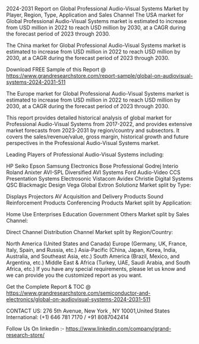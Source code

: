 2024-2031 Report on Global Professional Audio-Visual Systems Market by Player, Region, Type, Application and Sales Channel
The USA market for Global Professional Audio-Visual Systems market is estimated to increase from USD million in 2022 to reach USD million by 2030, at a CAGR during the forecast period of 2023 through 2030.

The China market for Global Professional Audio-Visual Systems market is estimated to increase from USD million in 2022 to reach USD million by 2030, at a CAGR during the forecast period of 2023 through 2030.

Download FREE Sample of this Report @ https://www.grandresearchstore.com/report-sample/global-on-audiovisual-systems-2024-2031-511

The Europe market for Global Professional Audio-Visual Systems market is estimated to increase from USD million in 2022 to reach USD million by 2030, at a CAGR during the forecast period of 2023 through 2030.

This report provides detailed historical analysis of global market for Professional Audio-Visual Systems from 2017-2022, and provides extensive market forecasts from 2023-2031 by region/country and subsectors. It covers the sales/revenue/value, gross margin, historical growth and future perspectives in the Professional Audio-Visual Systems market.

Leading Players of Professional Audio-Visual Systems including:

HP
Seiko Epson
Samsung Electronics
Bose Professional
Godrej Interio
Roland
Anixter
AVI-SPL
Diversified
AVI Systems
Ford Audio-Video
CCS Presentation Systems
Electrosonic
Vistacom
Avidex
Christie Digital Systems
QSC
Blackmagic Design
Vega Global
Extron
Solutionz
Market split by Type:

Displays
Projectors
AV Acquisition and Delivery Products
Sound Reinforcement Products
Conferencing Products
Market split by Application:

Home Use
Enterprises
Education
Government
Others
Market split by Sales Channel:

Direct Channel
Distribution Channel
Market split by Region/Country:

North America (United States and Canada)
Europe (Germany, UK, France, Italy, Spain, and Russia, etc.)
Asia-Pacific (China, Japan, Korea, India, Australia, and Southeast Asia, etc.)
South America (Brazil, Mexico, and Argentina, etc.)
Middle East & Africa (Turkey, UAE, Saudi Arabia, and South Africa, etc.)
If you have any special requirements, please let us know and we can provide you the customized report as you want.

Get the Complete Report & TOC @ https://www.grandresearchstore.com/semiconductor-and-electronics/global-on-audiovisual-systems-2024-2031-511

CONTACT US:
276 5th Avenue, New York , NY 10001,United States
International: (+1) 646 781 7170 / +91 8087042414

Follow Us On linkedin :- https://www.linkedin.com/company/grand-research-store/
